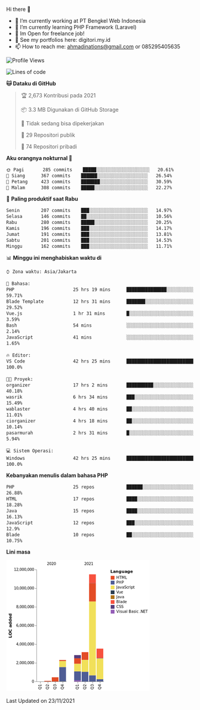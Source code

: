 Hi there 👋

- 🔭 I’m currently working at PT Bengkel Web Indonesia
- 🌱 I’m currently learning PHP Framework (Laravel)
- 📂 Im Open for freelance job!
- 🧷 See my portfolios here: digitori.my.id
- 📫 How to reach me: ahmadinations@gmail.com or 085295405635


<!--START_SECTION:waka-->
![Profile Views](http://img.shields.io/badge/Profil%20dilihat-1-blue)

![Lines of code](https://img.shields.io/badge/Sejak%20Hello%20World%20aku%20telah%20menulis-23.9%20million%20baris%20kode-blue)

**🐱 Dataku di GitHub** 

> 🏆 2,673 Kontribusi pada 2021
 > 
> 📦 3.3 MB Digunakan di GitHub Storage 
 > 
> 🚫 Tidak sedang bisa dipekerjakan
 > 
> 📜 29 Repositori publik 
 > 
> 🔑 74 Repositori pribadi  
 > 
**Aku orangnya nokturnal 🦉** 

```text
🌞 Pagi       285 commits    █████░░░░░░░░░░░░░░░░░░░░   20.61% 
🌆 Siang      367 commits    ██████░░░░░░░░░░░░░░░░░░░   26.54% 
🌃 Petang     423 commits    ███████░░░░░░░░░░░░░░░░░░   30.59% 
🌙 Malam      308 commits    █████░░░░░░░░░░░░░░░░░░░░   22.27%

```
📅 **Paling produktif saat Rabu** 

```text
Senin        207 commits    ███░░░░░░░░░░░░░░░░░░░░░░   14.97% 
Selasa       146 commits    ██░░░░░░░░░░░░░░░░░░░░░░░   10.56% 
Rabu         280 commits    █████░░░░░░░░░░░░░░░░░░░░   20.25% 
Kamis        196 commits    ███░░░░░░░░░░░░░░░░░░░░░░   14.17% 
Jumat        191 commits    ███░░░░░░░░░░░░░░░░░░░░░░   13.81% 
Sabtu        201 commits    ███░░░░░░░░░░░░░░░░░░░░░░   14.53% 
Minggu       162 commits    ███░░░░░░░░░░░░░░░░░░░░░░   11.71%

```


📊 **Minggu ini menghabiskan waktu di** 

```text
⌚︎ Zona waktu: Asia/Jakarta

💬 Bahasa: 
PHP                      25 hrs 19 mins      ███████████████░░░░░░░░░░   59.71% 
Blade Template           12 hrs 31 mins      ███████░░░░░░░░░░░░░░░░░░   29.52% 
Vue.js                   1 hr 31 mins        █░░░░░░░░░░░░░░░░░░░░░░░░   3.59% 
Bash                     54 mins             ░░░░░░░░░░░░░░░░░░░░░░░░░   2.14% 
JavaScript               41 mins             ░░░░░░░░░░░░░░░░░░░░░░░░░   1.65%

🔥 Editor: 
VS Code                  42 hrs 25 mins      █████████████████████████   100.0%

🐱‍💻 Proyek: 
organizer                17 hrs 2 mins       ██████████░░░░░░░░░░░░░░░   40.18% 
wasrik                   6 hrs 34 mins       ███░░░░░░░░░░░░░░░░░░░░░░   15.49% 
wablaster                4 hrs 40 mins       ██░░░░░░░░░░░░░░░░░░░░░░░   11.01% 
ciorganizer              4 hrs 18 mins       ██░░░░░░░░░░░░░░░░░░░░░░░   10.14% 
pasarmurah               2 hrs 31 mins       █░░░░░░░░░░░░░░░░░░░░░░░░   5.94%

💻 Sistem Operasi: 
Windows                  42 hrs 25 mins      █████████████████████████   100.0%

```

**Kebanyakan menulis dalam bahasa PHP** 

```text
PHP                      25 repos            ██████░░░░░░░░░░░░░░░░░░░   26.88% 
HTML                     17 repos            ████░░░░░░░░░░░░░░░░░░░░░   18.28% 
Java                     15 repos            ████░░░░░░░░░░░░░░░░░░░░░   16.13% 
JavaScript               12 repos            ███░░░░░░░░░░░░░░░░░░░░░░   12.9% 
Blade                    10 repos            ██░░░░░░░░░░░░░░░░░░░░░░░   10.75%

```


**Lini masa**

![Chart not found](https://raw.githubusercontent.com/MuhamadAhmadin/MuhamadAhmadin/master/charts/bar_graph.png) 


 Last Updated on 23/11/2021
<!--END_SECTION:waka-->
